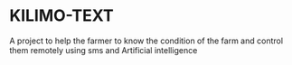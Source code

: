 # KILIMO-TEXT
A project to help the farmer to know the condition of the farm and control them remotely using sms and Artificial intelligence
